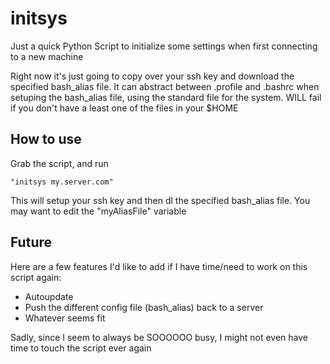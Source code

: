 # initsys

Just a quick Python Script to initialize some settings when first connecting to a new machine

Right now it's just going to copy over your ssh key and download the specified bash_alias file.
It can abstract between .profile and .bashrc when setuping the bash_alias file, using the standard file for the system. 
WILL fail if you don't have a least one of the files in your $HOME

## How to use

Grab the script, and run

```
"initsys my.server.com"
```

This will setup your ssh key and then dl the specified bash_alias file.
You may want to edit the "myAliasFile" variable

## Future

Here are a few features I'd like to add if I have time/need to work on this script again:

*	Autoupdate
*	Push the different config file (bash_alias) back to a server
*	Whatever seems fit

Sadly, since I seem to always be SOOOOOO busy, I might not even have time to touch the script ever again
